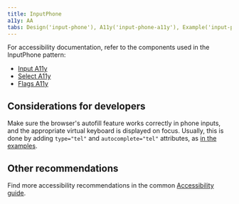 ```yaml
---
title: InputPhone
a11y: AA
tabs: Design('input-phone'), A11y('input-phone-a11y'), Example('input-phone-code'), Changelog('input-phone-changelog')
---
```


For accessibility documentation, refer to the components used in the InputPhone pattern:

- [Input A11y](/components/input/input-a11y)
- [Select A11y](/components/select/select-a11y)
- [Flags A11y](/components/flags/flags-a11y)

## Considerations for developers

Make sure the browser's autofill feature works correctly in phone inputs, and the appropriate virtual keyboard is displayed on focus. Usually, this is done by adding `type="tel"` and `autocomplete="tel"` attributes, as [in the examples](./input-phone-code.md).

## Other recommendations

Find more accessibility recommendations in the common [Accessibility guide](/core-principles/a11y/a11y).
